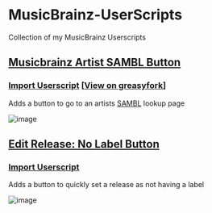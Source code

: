 # MusicBrainz-UserScripts
 Collection of my MusicBrainz Userscripts

## [Musicbrainz Artist SAMBL Button](https://github.com/Lioncat6/MusicBrainz-UserScripts/blob/main/Musicbrainz-Artist-SAMBL-Button.js)
### **[Import Userscript](https://github.com/Lioncat6/MusicBrainz-UserScripts/raw/refs/heads/main/Musicbrainz-Artist-SAMBL-Button.user.js)** [[View on greasyfork](https://greasyfork.org/en/scripts/515640-musicbrainz-artist-sambl-button)]
Adds a button to go to an artists [SAMBL](https://lioncat6.github.io/SAMBL/) lookup page
   
![image](https://github.com/user-attachments/assets/83abc041-48c1-4582-8ec7-2564731edc21)

## [Edit Release: No Label Button](https://github.com/Lioncat6/MusicBrainz-UserScripts/blob/main/No-Label-Button.user.js)
### **[Import Userscript](https://github.com/Lioncat6/MusicBrainz-UserScripts/raw/refs/heads/main/No-Label-Button.user.js)**
Adds a button to quickly set a release as not having a label

![image](https://github.com/user-attachments/assets/facdc6dc-ce45-407d-a726-8b96a9ff8ebb)
